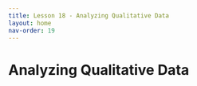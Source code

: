 ```yaml
---
title: Lesson 18 - Analyzing Qualitative Data
layout: home
nav-order: 19
---
```


# Analyzing Qualitative Data